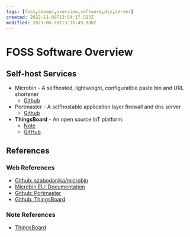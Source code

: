 ```yaml
---
tags: [foss,devops,overview,software,diy,server]
created: 2022-11-08T13:54:17.523Z
modified: 2023-06-29T13:16:49.980Z
---
```

# FOSS Software Overview

## Self-host Services

* Microbin - A selfhosted, lightweight, configuratble paste bin and URL shortener
  * [Github][github-szabodanika-microbin]
* Portmaster - A selfhostable application layer firewall and dns server
  * [Github][github-safing-portmaster]
* **ThingsBoard** - An open source IoT platform.
  * [Note][-tb]
  * [GitHub][gh-tb]

## References

### Web References

* [Github: szabodanika/microbin][github-szabodanika-microbin]
* [Microbin.EU: Documentation][microbin-docs]
* [Github: Portmaster][github-safing-portmaster]
* [Github: ThingsBoard][gh-tb]


<!-- hidden references-->
[github-szabodanika-microbin]: https://github.com/szabodanika/microbin "Github: szabodanika/microbin"
[microbin-docs]: https://microbin.eu/documentation/ "Microbin.EU: Documentation"
[github-safing-portmaster]: https://github.com/safing/portmaster
[gh-tb]: https://github.com/thingsboard/thingsboard "Github: ThingsBoard"

### Note References

* [ThingsBoard][-tb]

<!-- Hidden Reference Links Below Here -->
[-tb]: thingsboard.md "ThingsBoard"
